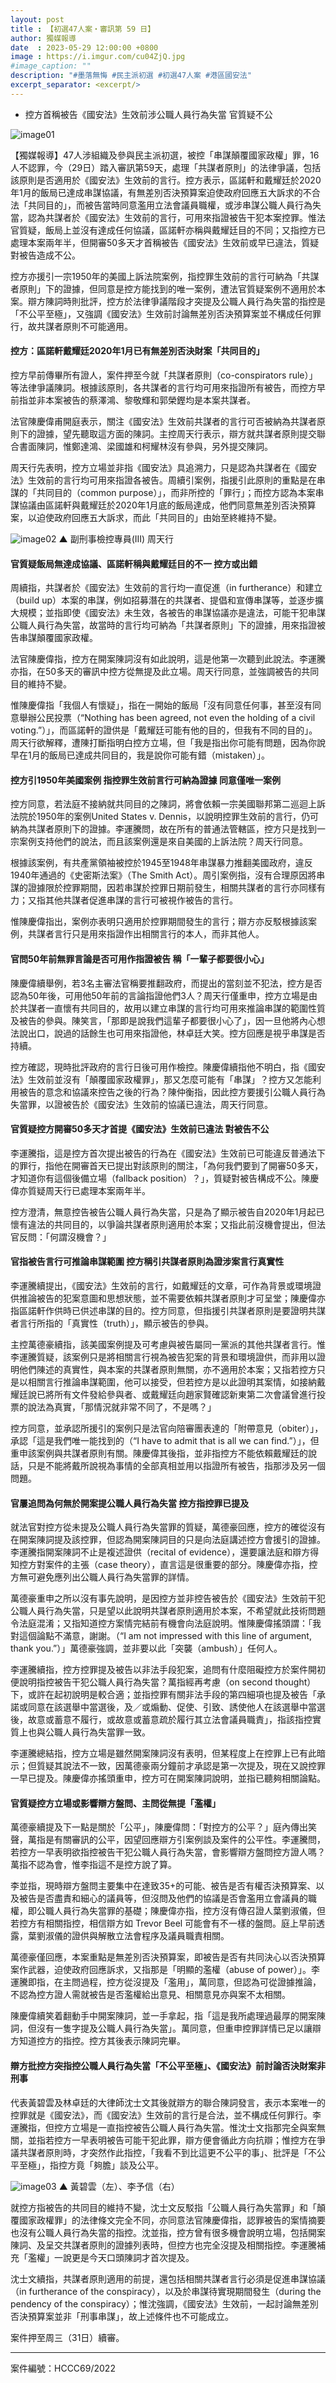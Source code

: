 ```yaml
---
layout: post
title : 【初選47人案・審訊第 59 日】
author: 獨媒報導
date  : 2023-05-29 12:00:00 +0800
image : https://i.imgur.com/cu04ZjQ.jpg
#image_caption: ""
description: "#墨落無悔 #民主派初選 #初選47人案 #港區國安法"
excerpt_separator: <excerpt/>
---
```


- 控方首稱被告《國安法》生效前涉公職人員行為失當 官質疑不公

<excerpt/>

![image01](https://i.imgur.com/QzrU3f0.png)

【獨媒報導】47人涉組織及參與民主派初選，被控「串謀顛覆國家政權」罪，16人不認罪，今（29日）踏入審訊第59天，處理「共謀者原則」的法律爭議，包括該原則是否適用於《國安法》生效前的言行。控方表示，區諾軒和戴耀廷於2020年1月的飯局已達成串謀協議，有無差別否決預算案迫使政府回應五大訴求的不合法「共同目的」，而被告當時同意濫用立法會議員職權，或涉串謀公職人員行為失當，認為共謀者於《國安法》生效前的言行，可用來指證被告干犯本案控罪。惟法官質疑，飯局上並沒有達成任何協議，區諾軒亦稱與戴耀廷目的不同；又指控方已處理本案兩年半，但開審50多天才首稱被告《國安法》生效前或早已違法，質疑對被告造成不公。

控方亦援引一宗1950年的美國上訴法院案例，指控罪生效前的言行可納為「共謀者原則」下的證據，但同意是控方能找到的唯一案例，遭法官質疑案例不適用於本案。辯方陳詞時則批評，控方於法律爭議階段才突提及公職人員行為失當的指控是「不公平至極」，又強調《國安法》生效前討論無差別否決預算案並不構成任何罪行，故共謀者原則不可能適用。

#### 控方：區諾軒戴耀廷2020年1月已有無差別否決財案「共同目的」

控方早前傳畢所有證人，案件押至今就「共謀者原則（co-conspirators rule）」等法律爭議陳詞。根據該原則，各共謀者的言行均可用來指證所有被告，而控方早前指並非本案被告的蔡澤鴻、黎敬輝和郭榮鏗均是本案共謀者。

法官陳慶偉甫開庭表示，關注《國安法》生效前共謀者的言行可否被納為共謀者原則下的證據，望先聽取這方面的陳詞。主控周天行表示，辯方就共謀者原則提交聯合書面陳詞，惟鄭達鴻、梁國雄和柯耀林沒有參與，另外提交陳詞。

周天行先表明，控方立場並非指《國安法》具追溯力，只是認為共謀者在《國安法》生效前的言行均可用來指證各被告。周續引案例，指援引此原則的重點是在串謀的「共同目的（common purpose）」，而非所控的「罪行」；而控方認為本案串謀協議由區諾軒與戴耀廷於2020年1月底的飯局達成，他們同意無差別否決預算案，以迫使政府回應五大訴求，而此「共同目的」由始至終維持不變。

![image02](https://i.imgur.com/8A9Sssi.png)
▲ 副刑事檢控專員(III) 周天行

#### 官質疑飯局無達成協議、區諾軒稱與戴耀廷目的不一 控方或出錯

周續指，共謀者於《國安法》生效前的言行均一直促進（in furtherance）和建立（build up）本案的串謀，例如招募潛在的共謀者、提倡和宣傳串謀等，並逐步擴大規模；並指即使《國安法》未生效，各被告的串謀協議亦是違法，可能干犯串謀公職人員行為失當，故當時的言行均可納為「共謀者原則」下的證據，用來指證被告串謀顛覆國家政權。

法官陳慶偉指，控方在開案陳詞沒有如此說明，這是他第一次聽到此說法。李運騰亦指，在50多天的審訊中控方從無提及此立場。周天行同意，並強調被告的共同目的維持不變。

惟陳慶偉指「我個人有懷疑」，指在一開始的飯局「沒有同意任何事，甚至沒有同意舉辦公民投票（“Nothing has been agreed, not even the holding of a civil voting.”）」，而區諾軒的證供是「戴耀廷可能有他的目的，但我有不同的目的」。周天行欲解釋，遭陳打斷指明白控方立場，但「我是指出你可能有問題，因為你說早在1月的飯局已達成共同目的，我是說你可能有錯（mistaken）」。

#### 控方引1950年美國案例 指控罪生效前言行可納為證據 同意僅唯一案例

控方同意，若法庭不接納就共同目的之陳詞，將會依賴一宗美國聯邦第二巡迴上訴法院於1950年的案例United States v. Dennis，以說明控罪生效前的言行，仍可納為共謀者原則下的證據。李運騰問，故在所有的普通法管轄區，控方只是找到一宗案例支持他們的說法，而且該案例還是來自美國的上訴法院？周天行同意。

根據該案例，有共產黨領袖被控於1945至1948年串謀暴力推翻美國政府，違反1940年通過的《史密斯法案》（The Smith Act）。周引案例指，沒有合理原因將串謀的證據限於控罪期間，因若串謀於控罪日期前發生，相關共謀者的言行亦同樣有力；又指其他共謀者促進串謀的言行可被視作被告的言行。

惟陳慶偉指出，案例亦表明只適用於控罪期間發生的言行；辯方亦反駁根據該案例，共謀者言行只是用來指證作出相關言行的本人，而非其他人。

#### 官問50年前無罪言論是否可用作指證被告 稱「一輩子都要很小心」

陳慶偉續舉例，若3名主審法官稱要推翻政府，而提出的當刻並不犯法，控方是否認為50年後，可用他50年前的言論指證他們3人？周天行僅重申，控方立場是由於共謀者一直懷有共同目的，故用以建立串謀的言行均可用來推論串謀的範圍性質及被告的參與。陳笑言，「那即是說我們這輩子都要很小心了」，因一旦他將內心想法說出口，說過的話餘生也可用來指證他，林卓廷大笑。控方回應是視乎串謀是否持續。

控方確認，現時批評政府的言行日後可用作檢控。陳慶偉續指他不明白，指《國安法》生效前並沒有「顛覆國家政權罪」，那又怎麼可能有「串謀」？控方又怎能利用被告的意念和協議來控告之後的行為？陳仲衡指，因此控方要援引公職人員行為失當罪，以證被告於《國安法》生效前的協議已違法，周天行同意。

#### 官質疑控方開審50多天才首提《國安法》生效前已違法 對被告不公

李運騰指，這是控方首次提出被告的行為在《國安法》生效前已可能違反普通法下的罪行，指他在開審首天已提出對該原則的關注，「為何我們要到了開審50多天，才知道你有這個後備立場（fallback position）？」，質疑對被告構成不公。陳慶偉亦質疑周天行已處理本案兩年半。

控方澄清，無意控告被告公職人員行為失當，只是為了顯示被告自2020年1月起已懷有違法的共同目的，以爭論共謀者原則適用於本案；又指此前沒機會提出，但法官反問：「何謂沒機會？」

#### 官指被告言行可推論串謀範圍 控方稱引共謀者原則為證涉案言行真實性

李運騰續提出，《國安法》生效前的言行，如戴耀廷的文章，可作為背景或環境證供推論被告的犯案意圖和思想狀態，並不需要依賴共謀者原則才可呈堂；陳慶偉亦指區諾軒作供時已供述串謀的目的。控方同意，但指援引共謀者原則是要證明共謀者言行所指的「真實性（truth）」，顯示被告的參與。

主控萬德豪續指，該美國案例提及可考慮與被告屬同一黨派的其他共謀者言行。惟李運騰質疑，該案例只是將相關言行視為被告犯案的背景和環境證供，而非用以證明他們陳述的真實性，與本案的共謀者原則無關，亦不適用於本案；又指若控方只是以相關言行推論串謀範圍，他可以接受，但若控方是以此證明其案情，如接納戴耀廷說已將所有文件發給參與者、或戴耀廷向趙家賢確認新東第二次會議曾進行投票的說法為真實，「那情況就非常不同了，不是嗎？」

控方同意，並承認所援引的案例只是法官向陪審團表達的「附帶意見（obiter）」，承認「這是我們唯一能找到的（“I have to admit that is all we can find.”）」，但重申該案例與共謀者原則有關。陳慶偉其後指，並非指控方不能依賴戴耀廷的說話，只是不能將戴所說視為事情的全部真相並用以指證所有被告，指那涉及另一個問題。

#### 官屢追問為何無於開案提公職人員行為失當 控方指控罪已提及

就法官對控方從未提及公職人員行為失當罪的質疑，萬德豪回應，控方的確從沒有在開案陳詞提及該控罪，但認為開案陳詞目的只是向法庭講述控方會援引的證據。李運騰指開案陳詞不止是複述證供（recital of evidence），還要讓法庭和辯方得知控方對案件的主張（case theory），直言這是很重要的部分。陳慶偉亦指，控方無可避免應列出公職人員行為失當罪的詳情。

萬德豪重申之所以沒有事先說明，是因控方並非控告被告於《國安法》生效前干犯公職人員行為失當，只是望以此說明共謀者原則適用於本案，不希望就此技術問題令法庭混淆；又指知道控方案情完結前有機會向法庭說明。惟陳慶偉搖頭謂：「我對這個論點不滿意，謝謝。（“I am not impressed with this line of argument, thank you.”）」萬德豪強調，並非要以此「突襲（ambush）」任何人。

李運騰續指，控方控罪提及被告以非法手段犯案，追問有什麼阻礙控方於案件開初便說明指控被告干犯公職人員行為失當？萬指經再考慮（on second thought）下，或許在起初說明是較合適；並指控罪有關非法手段的第四細項也提及被告「承諾或同意在該選舉中當選後，及／或煽動、促使、引致、誘使他人在該選舉中當選後，故意或蓄意不履行，或故意或蓄意疏於履行其立法會議員職責」，指該指控實質上也與公職人員行為失當罪一致。

李運騰總結指，控方立場是雖然開案陳詞沒有表明，但某程度上在控罪上已有此暗示；但質疑其說法不一致，因萬德豪兩分鐘前才承認是第一次提及，現在又說控罪一早已提及。陳慶偉亦搖頭重申，控方可在開案陳詞說明，並指已聽夠相關論點。

#### 官質疑控方立場或影響辯方盤問、主問從無提「濫權」

萬德豪續提及下一點是關於「公平」，陳慶偉問：「對控方的公平？」庭內傳出笑聲，萬指是有關審訊的公平，因望回應辯方引案例談及案件的公平性。李運騰問，若控方一早表明欲指控被告干犯公職人員行為失當，會影響辯方盤問控方證人嗎？萬指不認為會，惟李指這不是控方說了算。

李並指，現時辯方盤問主要集中在達致35+的可能、被告是否有權否決預算案、以及被告是否盡責和細心的議員等，但沒問及他們的協議是否會濫用立會議員的職權，即公職人員行為失當罪的基礎；陳慶偉亦指，控方沒有傳召證人葉劉淑儀，但若控方有相關指控，相信辯方如 Trevor Beel 可能會有不一樣的盤問。庭上早前透露，葉劉淑儀的證供與解散立法會程序及議員職責相關。

萬德豪僅回應，本案重點是無差別否決預算案，即被告是否有共同決心以否決預算案作武器，迫使政府回應訴求，又指那是「明顯的濫權（abuse of power）」。李運騰即指，在主問過程，控方從沒提及「濫用」，萬同意，但認為可從證據推論，不認為控方證人需就被告是否濫權給出意見、相關意見亦與案不太相關。

陳慶偉續笑着翻動手中開案陳詞，並一手拿起，指「這是我所處理過最厚的開案陳詞，但沒有一隻字提及公職人員行為失當」。萬同意，但重申控罪詳情已足以讓辯方知道控方的指控。控方其後表示陳詞完畢。

#### 辯方批控方突指控公職人員行為失當「不公平至極」、《國安法》前討論否決財案非刑事

代表黃碧雲及林卓廷的大律師沈士文其後就辯方的聯合陳詞發言，表示本案唯一的控罪就是《國安法》，而《國安法》生效前的言行是合法，並不構成任何罪行。李運騰指，但控方立場是一直指控被告公職人員行為失當。惟沈士文指那完全與案無關，並指若控方一早表明被告可能干犯此罪，辯方便會循此方向抗辯；惟控方在爭議共謀者原則時，才突然作此指控，「我看不到比這更不公平的事」、批評是「不公平至極」，指控方竟「夠膽」談及公平。

![image03](https://i.imgur.com/cQheR3p.png)
▲ 黃碧雲（左）、李予信（右）

就控方指被告的共同目的維持不變，沈士文反駁指「公職人員行為失當罪」和「顛覆國家政權罪」的法律條文完全不同，亦同意法官陳慶偉指，認罪被告的案情摘要也沒有公職人員行為失當的指控。沈並指，控方曾有很多機會說明立場，包括開案陳詞、及呈交共謀者原則的證據列表時，但控方也完全沒提及相關指控。李運騰補充「濫權」一說更是今天口頭陳詞才首次提及。

沈士文續指，共謀者原則適用的前提，還包括相關共謀者言行必須是促進串謀協議（in furtherance of the conspiracy），以及於串謀待實現期間發生（during the pendency of the conspiracy）；惟沈強調，《國安法》生效前，一起討論無差別否決預算案並非「刑事串謀」，故上述條件也不可能成立。

案件押至周三（31日）續審。

---

案件編號：HCCC69/2022
